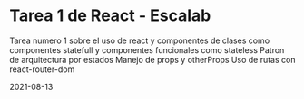 # Tarea 1 de React - Escalab

Tarea numero 1 
sobre el uso de react y componentes de clases como componentes statefull y componentes funcionales como stateless
Patron de arquitectura por estados
Manejo de props y otherProps
Uso de rutas con react-router-dom

2021-08-13
